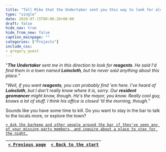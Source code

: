 ```yaml
---
title: "Tell Mike that the Undertaker sent you this way to look for alchemical reagents in a town named Loincloth, but that he didn't mention anything about sumo wrestlers on the way."
type: "single"
date: 2020-07-15T00:06:20+00:00
draft: false
hide_nav: true
hide_from_new: false
caption_mainpage: ""
categories: ["Projects"]
include_css:
- gregory_quest
---
```


"***The Undertaker** sent me in this direction to look for **reagents**. He said I'd find them in a town named **Loincloth**, but he never said anything about this place.*"

"*Well, if you want **reagents**, you can probably find 'em here. I've heard of **Loincloth**, but I don't really know where it is, sorry. Our **resident geomancer** might know, though. He's the mayor, you know. Really cool guy, knows a lot of stuff. I think his office is closed 'til the morning, though.*" 

Sounds like you have some time to kill. Do you want to stay in the bar to talk to the locals more, or explore the town?

[``> Ask the barkeep and other people around the bar if they've seen any of your missing party members, and inquire about a place to stay for the night.``](../62)

|[``< Previous page``](../60)|[``< Back to the start``](../)|
|---|---|